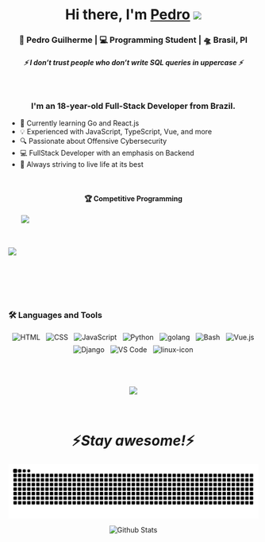 <div align="center">
    <h1>Hi there, I'm <a href="https://hemant.codes">Pedro</a> 
        <img src="https://media.giphy.com/media/hvRJCLFzcasrR4ia7z/giphy.gif" width="25px">
    </h1>
</div>

<div align="center">
    <h3>🙎 Pedro Guilherme | 💻 Programming Student | 🛸 Brasil, PI</h3>
</div>

<h5 align="center">
    <i>⚡️ I don’t trust people who don’t write SQL queries in uppercase ⚡️</i>
</h5>

<br />

<h3 align="center">I'm an 18-year-old Full-Stack Developer from Brazil.</h3>

<ul>
    <li>🚀 Currently learning Go and React.js</li>
    <li>💡 Experienced with JavaScript, TypeScript, Vue, and more</li>
    <li>🔍 Passionate about Offensive Cybersecurity</li>
    <li>💻 FullStack Developer with an emphasis on Backend</li>
    <li>🌟 Always striving to live life at its best</li>
</ul>

<br />

<h4 align="center">🏆 Competitive Programming</h4>

<div align="center" style="display: flex; align-items: center; gap: 10px;">
    <a href="https://github.com/kovokar/github-readme-stats">
        <img height="150px" src="https://github-readme-stats.vercel.app/api?username=kovokar&&show_icons=true&theme=radical"/>
    </a>
    <img height="150px" src="https://github-readme-stats.vercel.app/api/top-langs/?username=kovokar&hide=html&hide_title=true&hide_border=true&layout=compact&langs_count=6&exclude_repo=comp426,Redventures-Movie-Quotes&text_color=000&icon_color=fff&bg_color=0,52fa5a,4dfcff,c64dff&theme=graywhite" />
</div>
<br />

### 🛠 Languages and Tools

<p align="center">
    <!-- <img src="https://www.vectorlogo.zone/logos/w3_html5/w3_html5-ar21~bgwhite.svg" alt="HTML" style="vertical-align:top; margin:4px"> -->
    <img src="https://www.vectorlogo.zone/logos/w3_html5/w3_html5-icon.svg" alt="HTML" style="vertical-align:top; margin:4px;"> 
    <img src="https://www.vectorlogo.zone/logos/w3_css/w3_css-icon~old.svg" alt="CSS" style="vertical-align:top; margin:4px; max-height: 64px;"> 
    <img src="https://www.vectorlogo.zone/logos/javascript/javascript-icon.svg" alt="JavaScript" style="vertical-align:top; margin:4px">
    <img src="https://www.vectorlogo.zone/logos/python/python-icon.svg" alt="Python" style="vertical-align:top; margin:4px">
    <img src="https://www.vectorlogo.zone/logos/golang/golang-ar21.svg" alt="golang" style="vertical-align:top; margin:4px; max-height: 64px"> 
    <img src="https://www.vectorlogo.zone/logos/gnu_bash/gnu_bash-icon.svg" alt="Bash" style="vertical-align:top; margin:4px">
    <img src="https://www.vectorlogo.zone/logos/vuejs/vuejs-icon.svg" alt="Vue.js" style="vertical-align:top; margin:4px">
    <img src="https://www.vectorlogo.zone/logos/djangoproject/djangoproject-icon.svg" alt="Django" style="vertical-align:top; margin:4px">
    <img src="https://www.vectorlogo.zone/logos/visualstudio_code/visualstudio_code-icon.svg" alt="VS Code" style="vertical-align:top; margin:4px">
    <img src="https://www.vectorlogo.zone/logos/linux/linux-icon.svg" alt="linux-icon" style="vertical-align:top; margin:4px"> 



</p>

<br />

<br />

<p align="center">
    <img src="https://media.giphy.com/media/f9XgHHnPnDjOF1hWpl/giphy.gif" />
</p>

<br />

<h1 align='center'>⚡️<i>Stay awesome!</i>⚡️</h1>

<picture align="center">
  <source media="(prefers-color-scheme: dark)" srcset="https://raw.githubusercontent.com/kovokar/kovokar/output/github-contribution-grid-snake-dark.svg">
  <source media="(prefers-color-scheme: light)" srcset="https://raw.githubusercontent.com/kovokar/kovokar/output/github-contribution-grid-snake-dark.svg">
  <img align="center" alt="github contribution grid snake animation" src="https://raw.githubusercontent.com/kovokar/kovokar/output/github-contribution-grid-snake.svg">
</picture>

<p align="center">
    <img src="https://raw.githubusercontent.com/mayhemantt/mayhemantt/Update/svg/Bottom.svg" alt="Github Stats" />
</p>
